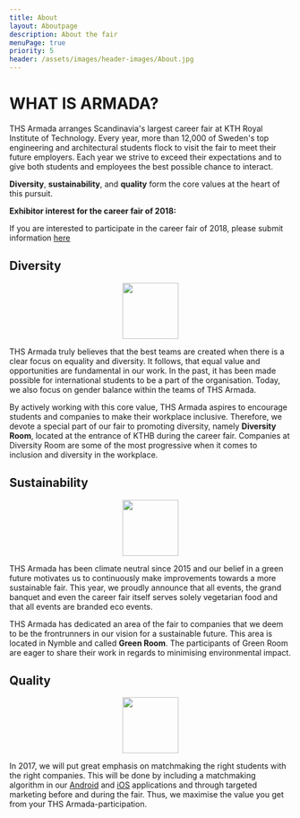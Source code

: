 ```yaml
---
title: About
layout: Aboutpage
description: About the fair
menuPage: true
priority: 5
header: /assets/images/header-images/About.jpg
---
```

# WHAT IS ARMADA?

THS Armada arranges Scandinavia's largest career fair at KTH Royal Institute of Technology. Every year, more than 12,000 of Sweden's top engineering and architectural students flock to visit the fair to meet their future employers. Each year we strive to exceed their expectations and to give both students and employees the best possible chance to interact. 

**Diversity**, **sustainability**, and **quality** form the core values at the heart of this pursuit.

**Exhibitor interest for the career fair of 2018:**

If you are interested to participate in the career fair of 2018, please submit information [here](https://goo.gl/forms/OlWbxZxPlnBltPfu2)

## Diversity

<p style="text-align:center;">
<img src="http://development.armada.nu/assets/diversity_a.svg" height="100em" width="100em"/>
</p>

THS Armada truly believes that the best teams are created when there is a clear focus on equality and diversity. It follows, that equal value and opportunities are fundamental in our work. In the past, it has been made possible for international students to be a part of the organisation. Today, we also focus on gender balance within the teams of THS Armada.

By actively working with this core value, THS Armada aspires to encourage students and companies to make their workplace inclusive. Therefore, we devote a special part of our fair to promoting diversity, namely **Diversity Room**, located at the entrance of KTHB during the career fair. Companies at Diversity Room are some of the most progressive when it comes to inclusion and diversity in the workplace.

## Sustainability

<p style="text-align:center;">
<img src="http://development.armada.nu/assets/sustainability.svg" height="100em" width="100em"/>
</p>

THS Armada has been climate neutral since 2015 and our belief in a green future motivates us to continuously make improvements towards a more sustainable fair. This year, we proudly announce that all events, the grand banquet and even the career fair itself serves solely vegetarian food and that all events are branded eco events.

THS Armada has dedicated an area of the fair to companies that we deem to be the frontrunners in our vision for a sustainable future. This area is located in Nymble and called **Green Room**. The participants of Green Room are eager to share their work in regards to minimising environmental impact.

## Quality

<p style="text-align:center;">
<img src="http://development.armada.nu/assets/quality.svg" height="100em" width="100em"/>
</p>

In 2017, we will put great emphasis on matchmaking the right students with the right companies. This will be done by including a matchmaking algorithm in our [Android](https://play.google.com/store/apps/details?id=se.ths.kth.Aramda&hl=en) and [iOS](https://itunes.apple.com/us/app/armada/id470187481?mt=8) applications and through targeted marketing before and during the fair. Thus, we maximise the value you get from your THS Armada-participation.
